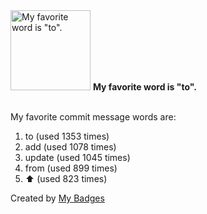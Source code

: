 <img src="https://github.com/my-badges/my-badges/blob/master/src/all-badges/favorite-word/favorite-word.png?raw=true" alt="My favorite word is &quot;to&quot;." title="My favorite word is &quot;to&quot;." width="128">
<strong>My favorite word is &quot;to&quot;.</strong>
<br><br>

My favorite commit message words are:

1. to (used 1353 times)
2. add (used 1078 times)
3. update (used 1045 times)
4. from (used 899 times)
5. :arrow_up: (used 823 times)


Created by <a href="https://github.com/my-badges/my-badges">My Badges</a>